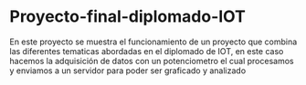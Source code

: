 # Proyecto-final-diplomado-IOT
En este proyecto se muestra el funcionamiento de un proyecto que combina las diferentes tematicas abordadas en el diplomado de IOT, en este caso hacemos la adquisición de datos con un potenciometro el cual procesamos y enviamos a un servidor para poder ser graficado y analizado

